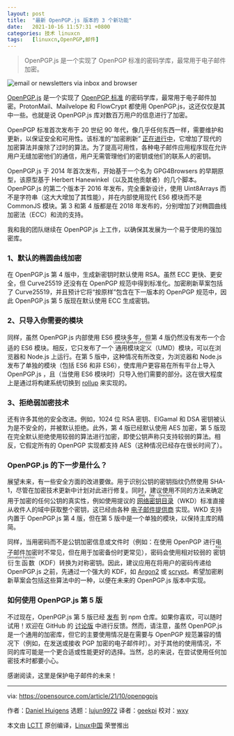 ```yaml
---
layout: post
title:	"最新 OpenPGP.js 版本的 3 个新功能"
date:	2021-10-16 11:57:31 +0800 
categories:	技术 linuxcn 
tags:	[linuxcn,OpenPGP,邮件]
---
```




> 
> OpenPGP.js 是一个实现了 OpenPGP 标准的密码学库，最常用于电子邮件加密。
> 
> 
> 


![](/Asserts/Images//attachment/album/202110/16/115721k1vi1ekzip1kpqkg.jpg "email or newsletters via inbox and browser")


[OpenPGP.js](https://github.com/openpgpjs/openpgpjs) 是一个实现了 [OpenPGP 标准](https://tools.ietf.org/html/rfc4880) 的密码学库，最常用于电子邮件加密。ProtonMail、Mailvelope 和 FlowCrypt 都使用 OpenPGP.js，这还仅仅是其中一些。也就是说 OpenPGP.js 库对数百万用户的信息进行了加密。


OpenPGP 标准首次发布于 20 世纪 90 年代，像几乎任何东西一样，需要维护和更新，以保证安全和可用性。该标准的“加密刷新” [正在进行中](https://Asserts/Images/tracker.ietf.org/doc/charter-ietf-openpgp/)，它增加了现代的加密算法并废除了过时的算法。为了提高可用性，各种电子邮件应用程序现在允许用户无缝加密他们的通信，用户无需管理他们的密钥或他们的联系人的密钥。


OpenPGP.js 于 2014 年首次发布，开始基于一个名为 GPG4Browsers 的早期原型，该原型基于 Herbert Hanewinkel（以及其他贡献者）的几个脚本。OpenPGP.js 的第二个版本于 2016 年发布，完全重新设计，使用 Uint8Arrays 而不是字符串（这大大增加了其性能），并在内部使用现代 ES6 模块而不是 CommonJS 模块。第 3 和第 4 版都是在 2018 年发布的，分别增加了对椭圆曲线加密法（ECC）和流的支持。


我和我的团队继续在 OpenPGP.js 上工作，以确保其发展为一个易于使用的强加密库。


### 1、默认的椭圆曲线加密


在 OpenPGP.js 第 4 版中，生成新密钥时默认使用 RSA。虽然 ECC 更快、更安全，但 Curve25519 还没有在 OpenPGP 规范中得到标准化。加密刷新草案包括了 Curve25519，并且预计它将“按原样”包含在下一版本的 OpenPGP 规范中，因此 OpenPGP.js 第 5 版现在默认使用 ECC 生成密钥。


### 2、只导入你需要的模块


同样，虽然 OpenPGP.js 内部使用 ES6 模块多年，但第 4 版仍然没有发布一个合适的 ES6 模块。相反，它只发布了一个<ruby> 通用模块定义 <rt>  Univeral Module Definition </rt></ruby>（UMD）模块，可以在浏览器和 Node.js 上运行。在第 5 版中，这种情况有所改变，为浏览器和 Node.js 发布了单独的模块（包括 ES6 和非 ES6），使库用户更容易在所有平台上导入 OpenPGP.js ，且（当使用 ES6 模块时）只导入他们需要的部分。这在很大程度上是通过将构建系统切换到 [rollup](https://rollupjs.org/) 来实现的。


### 3、拒绝弱加密技术


还有许多其他的安全改进。例如，1024 位 RSA 密钥、ElGamal 和 DSA 密钥被认为是不安全的，并被默认拒绝。此外，第 4 版已经默认使用 AES 加密，第 5 版现在完全默认拒绝使用较弱的算法进行加密，即使公钥声称只支持较弱的算法。相反，它假定所有的 OpenPGP 实现都支持 AES（这种情况已经存在很长时间了）。


### OpenPGP.js 的下一步是什么？


展望未来，有一些安全方面的改进要做。用于识别公钥的密钥指纹仍然使用 SHA-1，尽管在加密技术更新中计划对此进行修复。同时，建议使用不同的方法来确定用于加密的任何公钥的真实性，例如使用提议的 <ruby> <a href="https://Asserts/Images/tracker.ietf.org/doc/html/draft-koch-openpgp-webkey-service">  网络密钥目录 </a> <rt>  Web Key Directory </rt></ruby>（WKD）标准直接从收件人的域中获取整个密钥，这已经由各种 [电子邮件提供商](https://wiki.gnupg.org/WKD#Mail_Service_Providers_offering_WKD) 实现。WKD 支持内置于 OpenPGP.js 第 4 版，但在第 5 版中是一个单独的模块，以保持主库的精简。


同样，当用密码而不是公钥加密信息或文件时（例如：在使用 OpenPGP 进行电子邮件加密时不常见，但在用于加密备份时更常见），密码会使用相对较弱的<ruby> 密钥衍生函数 <rt>  Key Derivation Function </rt></ruby>（KDF）转换为对称密钥。因此，建议应用在将用户的密码传递给 OpenPGP.js 之前，先通过一个强大的 KDF，如 [Argon2](https://en.wikipedia.org/wiki/Argon2) 或 [scrypt](https://en.wikipedia.org/wiki/Scrypt)。希望加密刷新草案会包括这些算法中的一种，以便在未来的 OpenPGP.js 版本中实现。


### 如何使用 OpenPGP.js 第 5 版


不过现在，OpenPGP.js 第 5 版已经 [发布](https://www.npmjs.com/package/openpgp) 到 npm 仓库。如果你喜欢，可以随时试用！欢迎在 GitHub 的 [讨论版](https://github.com/openpgpjs/openpgpjs/discussions) 中进行反馈。然而，请注意，虽然 OpenPGP.js 是一个通用的加密库，但它的主要使用情况是在需要与 OpenPGP 规范兼容的情况下（例如，在发送或接收 PGP 加密的电子邮件时）。对于其他的使用情况，不同的库可能是一个更合适或性能更好的选择。当然，总的来说，在尝试使用任何加密技术时都要小心。


感谢阅读，这里是保护电子邮件的未来！




---


via: <https://opensource.com/article/21/10/openpgpjs>


作者：[Daniel Huigens](https://opensource.com/users/twiss) 选题：[lujun9972](https://github.com/lujun9972) 译者：[geekpi](https://github.com/geekpi) 校对：[wxy](https://github.com/wxy)


本文由 [LCTT](https://github.com/LCTT/TranslateProject) 原创编译，[Linux中国](https://linux.cn/) 荣誉推出

